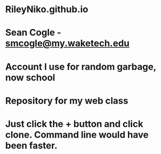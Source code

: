 # RileyNiko.github.io

# Sean Cogle - smcogle@my.waketech.edu
# Account I use for random garbage, now school
# Repository for my web class
# Just click the + button and click clone. Command line would have been faster.
